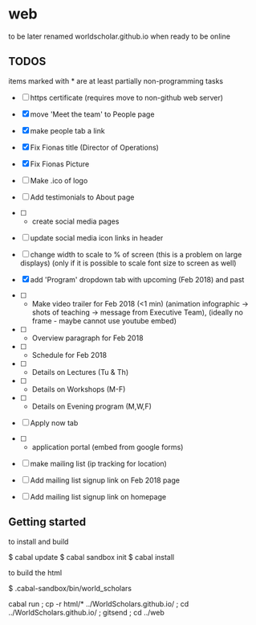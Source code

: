 # web
to be later renamed worldscholar.github.io when ready to be online

## TODOS

items marked with * are at least partially non-programming tasks


- [ ] https certificate (requires move to non-github web server)
- [X] move 'Meet the team' to People page
- [X] make people tab a link
- [X] Fix Fionas title (Director of Operations)
- [X] Fix Fionas Picture
- [ ] Make .ico of logo
- [ ] Add testimonials to About page
- [ ] * create social media pages
- [ ] update social media icon links in header
- [ ] change width to scale to % of screen (this is a problem on large displays) (only if it is possible to scale font size to screen as well)
- [X] add 'Program' dropdown tab with upcoming (Feb 2018) and past
- [ ] * Make video trailer for Feb 2018 (<1 min) (animation infographic -> shots of teaching -> message from Executive Team), (ideally no frame - maybe cannot use youtube embed)
- [ ] * Overview paragraph for Feb 2018
- [ ] * Schedule for Feb 2018
- [ ] * Details on Lectures (Tu & Th)
- [ ] * Details on Workshops (M-F)
- [ ] * Details on Evening program (M,W,F)
- [ ] Apply now tab
- [ ] * application portal (embed from google forms)
- [ ] make mailing list (ip tracking for location)
- [ ] Add mailing list signup link on Feb 2018 page
- [ ] Add mailing list signup link on homepage




## Getting started

to install and build

$ cabal update
$ cabal sandbox init
$ cabal install

to build the html

$ .cabal-sandbox/bin/world_scholars 

cabal run ; cp -r html/* ../WorldScholars.github.io/ ; cd ../WorldScholars.github.io/ ; gitsend ; cd ../web


